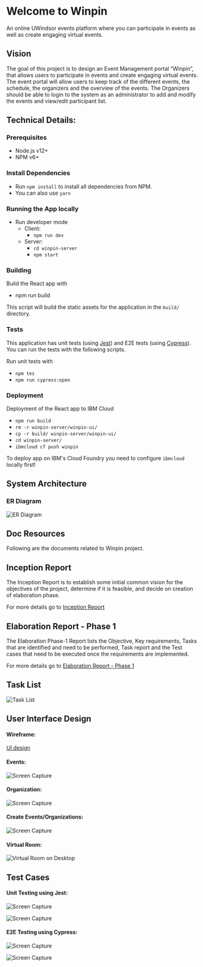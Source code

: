 # Welcome to Winpin

An online UWindsor events platform where you can participate in events as well as create engaging virtual events. 

## Vision
The goal of this project is to design an Event Management portal “Winpin”, that allows users to participate in events and create engaging virtual events. The event portal will allow users to keep track of the different events, the schedule, the organizers and the overview of the events. The Organizers should be able to login to the system as an administrator to add and modify the events and view/edit participant list.

## Technical Details:
### Prerequisites
 - Node.js v12+
 - NPM v6+
 
### Install Dependencies
 - Run `npm install` to install all dependencies from NPM.
 - You can also use `yarn`
 
### Running the App locally
 - Run developer mode
   - Client:
      - `npm run dev`
   - Server:
      - `cd winpin-server`
      - `npm start`
   
### Building

Build the React app with
- npm run build

This script will build the static assets for the application in the `build/` directory.

### Tests

This application has unit tests (using [Jest](https://jestjs.io/)) and E2E tests (using [Cypress](https://www.cypress.io/)). 
You can run the tests with the following scripts.

Run unit tests with
- `npm tes`
- `npm run cypress:open`

### Deployment

Deployment of the React app to IBM Cloud
- `npm run build`
- `rm -r winpin-server/winpin-ui/`
- `cp -r build/ winpin-server/winpin-ui/`
- `cd winpin-server/`
- `ibmcloud cf push winpin`

To deploy app on IBM's Cloud Foundry you need to configure `ibmcloud` locally first!

## System Architecture
### ER Diagram
![ER Diagram](./ER%Diagram.PNG "Database ER Diagram") 

## Doc Resources
Following are the documents related to Winpin project.

## Inception Report
The Inception Report is to establish some initial common vision for the objectives of the project, determine if it is feasible, and decide on creation of elaboration phase.

For more details go to [Inception Report](./Inception%20Report.pdf)

## Elaboration Report - Phase 1
The Elaboration Phase-1 Report lists the Objective, Key requirements, Tasks that are identified and need to be performed, Task report and the Test cases that need to be executed once the requirements are implemented.

For more details go to [Elaboration Report - Phase 1](./Elaboration%20Report%20-%20Phase%201.pdf)


## Task List
![Task List](./Task%20List.PNG "Task List")


## User Interface Design

#### Wireframe: 
[UI design](./Page%20UI.pptx)

#### Events: 
![Screen Capture](./images/Event%20Page.gif "GIF") 

#### Organization: 
![Screen Capture](./images/Organization.gif "GIF") 

#### Create Events/Organizations: 
![Screen Capture](./images/CreateForms.gif "GIF") 

#### Virtual Room:
![Virtual Room on Desktop](./images/web1.png "Virtual Room on Desktop") 
<!--![Virtual Room on Mobile](./images/mobile1.png "Virtual Room on Mobile") -->

## Test Cases
#### Unit Testing using Jest: 
![Screen Capture](./images/test2.gif "GIF") 

![Screen Capture](./images/test3.gif "GIF") 

#### E2E Testing using Cypress: 
![Screen Capture](./images/cypress1.gif "GIF") 

![Screen Capture](./images/cypress2.gif "GIF") 





